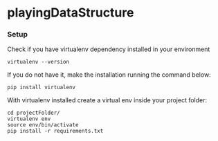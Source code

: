 # playingDataStructure

### Setup

Check if you have virtualenv dependency installed in your environment

`virtualenv --version`

If you do not have it, make the installation running the command below:

`pip install virtualenv`

With virtualenv installed create a virtual env inside your project folder: 

```
cd projectFolder/
virtualenv env 
source env/bin/activate
pip install -r requirements.txt
```